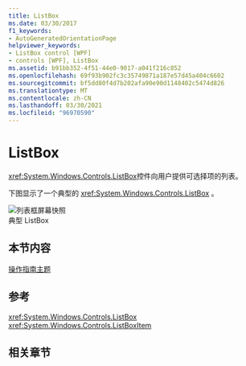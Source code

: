 ```yaml
---
title: ListBox
ms.date: 03/30/2017
f1_keywords:
- AutoGeneratedOrientationPage
helpviewer_keywords:
- ListBox control [WPF]
- controls [WPF], ListBox
ms.assetid: b91bb352-4f51-44e0-9017-a041f216c852
ms.openlocfilehash: 69f93b902fc3c35749871a187e57d45a404c6602
ms.sourcegitcommit: bf5dd80f4d7b202afa90e90d1148402c5474d826
ms.translationtype: MT
ms.contentlocale: zh-CN
ms.lasthandoff: 03/30/2021
ms.locfileid: "96970590"
---
```

# <a name="listbox"></a>ListBox
<xref:System.Windows.Controls.ListBox>控件向用户提供可选择项的列表。  
  
 下图显示了一个典型的 <xref:System.Windows.Controls.ListBox> 。  
  
 ![列表框屏幕快照](./media/ss-ctl-listbox.gif "SS_CTL_listbox")  
典型 ListBox  
  
## <a name="in-this-section"></a>本节内容  
 [操作指南主题](listbox-how-to-topics.md)  
  
## <a name="reference"></a>参考  
 <xref:System.Windows.Controls.ListBox>  
  <xref:System.Windows.Controls.ListBoxItem>  
  
## <a name="related-sections"></a>相关章节

